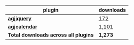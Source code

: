 plugin|downloads
------|----------
[**agjjquery**](https://www.npmjs.com/package/agjjquery)|[172](https://www.npmjs.com/package/agjjquery)
[**agjcalendar**](https://www.npmjs.com/package/agjcalendar)|[1,101](https://www.npmjs.com/package/agjcalendar)
**Total downloads across all plugins**|**1,273**
